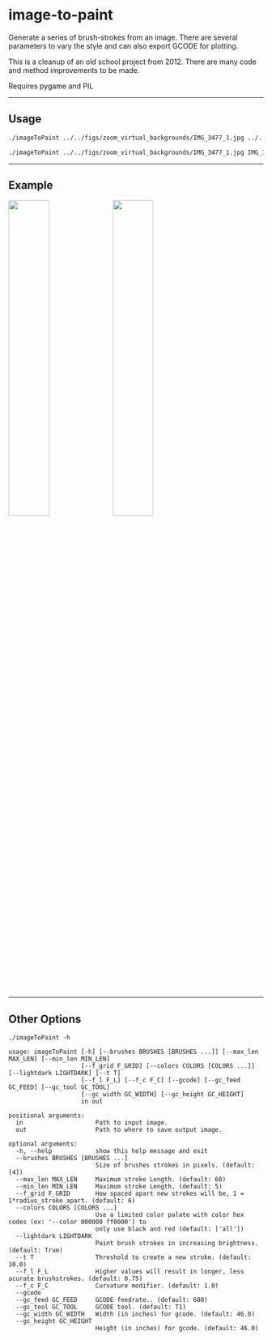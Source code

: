 # image-to-paint #

Generate a series of brush-strokes from an image. There are several parameters to vary the style and can also export GCODE for plotting.

This is a cleanup of an old school project from 2012. There are many code and method improvements to be made.

Requires pygame and PIL

----
## Usage ##

```sh
./imageToPaint ../../figs/zoom_virtual_backgrounds/IMG_3477_1.jpg ../../figs/paintings/IMG_3477_1_image_to_paint.jpg --brushes 2 4 8 --f_l 0.25
```

```sh
./imageToPaint ../../figs/zoom_virtual_backgrounds/IMG_3477_1.jpg IMG_3477_1_image_to_paint.jpg --brushes 4 8
```

----
## Example ##

<img src="../../figs/zoom_virtual_backgrounds/IMG_3477_1.jpg" width="40%"> <img src="../../figs/paintings/IMG_3477_1_image_to_paint.jpg" width="40%">


----
## Other Options ##
`./imageToPaint -h`

```
usage: imageToPaint [-h] [--brushes BRUSHES [BRUSHES ...]] [--max_len MAX_LEN] [--min_len MIN_LEN]
                    [--f_grid F_GRID] [--colors COLORS [COLORS ...]] [--lightdark LIGHTDARK] [--t T]
                    [--f_l F_L] [--f_c F_C] [--gcode] [--gc_feed GC_FEED] [--gc_tool GC_TOOL]
                    [--gc_width GC_WIDTH] [--gc_height GC_HEIGHT]
                    in out

positional arguments:
  in                    Path to input image.
  out                   Path to where to save output image.

optional arguments:
  -h, --help            show this help message and exit
  --brushes BRUSHES [BRUSHES ...]
                        Size of brushes strokes in pixels. (default: [4])
  --max_len MAX_LEN     Maximum stroke Length. (default: 60)
  --min_len MIN_LEN     Maximum stroke Length. (default: 5)
  --f_grid F_GRID       How spaced apart new strokes will be, 1 = 1*radius_stroke apart. (default: 6)
  --colors COLORS [COLORS ...]
                        Use a limited color palate with color hex codes (ex: '--color 000000 ff0000') to
                        only use black and red (default: ['all'])
  --lightdark LIGHTDARK
                        Paint brush strokes in increasing brightness. (default: True)
  --t T                 Threshold to create a new stroke. (default: 10.0)
  --f_l F_L             Higher values will result in longer, less acurate brushstrokes. (default: 0.75)
  --f_c F_C             Curvature modifier. (default: 1.0)
  --gcode
  --gc_feed GC_FEED     GCODE feedrate.. (default: 600)
  --gc_tool GC_TOOL     GCODE tool. (default: T1)
  --gc_width GC_WIDTH   Width (in inches) for gcode. (default: 46.0)
  --gc_height GC_HEIGHT
                        Height (in inches) for gcode. (default: 46.0)
```
